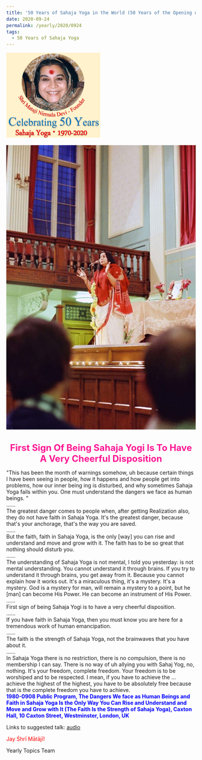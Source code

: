 ```yaml
---
title: '50 Years of Sahaja Yoga in the World (50 Years of the Opening of the Sahasrāra Chakra), Post 28'
date: 2020-09-24
permalink: /yearly/2020/0924
tags:
  - 50 Years of Sahaja Yoga
---
```


<div style="text-align: left"><img src="/images/Celebrating50YearsSahajaYoga.png" width="250" /></div><br>

<div style="text-align: center"><img src="/images/image496.png" /></div>

<br>
<p style="color:DeepPink; text-align:center">
<font size="+2"><b>First Sign Of Being Sahaja Yogi Is To Have A Very Cheerful Disposition</b><br></font>
</p>

<p>
"This has been the month of warnings somehow, uh because certain things I have been seeing in people, how it happens and how people get into problems, how our inner being ing is disturbed, and why sometimes Sahaja Yoga fails within you. One must understand the dangers we face as human beings. "<br>
......<br>
The greatest danger comes to people when, after getting Realization also, they do not have faith in Sahaja Yoga. It's the greatest danger, because that's your anchorage, that's the way you are saved.<br>
......<br>
But the faith, faith in Sahaja Yoga, is the only [way] you can rise and understand and move and grow with it. The faith has to be so great that nothing should disturb you.<br>
......<br>
The understanding of Sahaja Yoga is not mental, I told you yesterday: is not mental understanding. You cannot understand it through brains. If you try to understand it through brains, you get away from it. Because you cannot explain how it works out. It's a miraculous thing, it's a mystery. It's a mystery. God is a mystery for man, will remain a mystery to a point, but he [man] can become His Power. He can become an instrument of His Power.<br>
......<br>
First sign of being Sahaja Yogi is to have a very cheerful disposition.<br>
......<br>
If you have faith in Sahaja Yoga, then you must know you are here for a tremendous work of human emancipation.<br>
......<br>
The faith is the strength of Sahaja Yoga, not the brainwaves that you have about it.<br>
......<br>
In Sahaja Yoga there is no restriction, there is no compulsion, there is no membership I can say. There is no way of uh allying you with Sahaj Yog, no, nothing. It's your freedom, complete freedom. Your freedom is to be worshiped and to be respected. I mean, if you have to achieve the ... achieve the highest of the highest, you have to be absolutely free because that is the complete freedom you have to achieve.<br>
<font color="blue"><b>1980-0908 Public Program, The Dangers We face as Human Beings and Faith in Sahaja Yoga Is the Only Way You Can Rise and Understand and Move and Grow with It (The Faith Is the Strength of Sahaja Yoga), Caxton Hall, 10 Caxton Street, Westminster, London, UK</b></font><br>
</p>

Links to suggested talk: <a href="https://soundcloud.com/sahaja-library/1980-0908-the-dangers-we-face"> audio</a><br>

<p style="color:red;">Jay Śhrī Mātājī!<br></p>

Yearly Topics Team